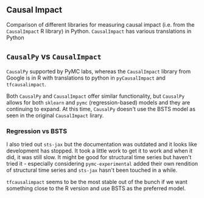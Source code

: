 ## Causal Impact

Comparison of different libraries for measuring causal impact (i.e. from the `CausalImpact` R library) in Python. `CausalImpact` has various translations in Python 

## `CausalPy` vs `CausalImpact`

`CausalPy` supported by PyMC labs, whereas the `CausalImpact` library from Google is in R with translations to python in `pyCausalImpact` and `tfcausalimpact`. 

Both `CausalPy` and `CausalImpact` offer similar functionality, but `CausalPy` allows for both `sklearn` and `pymc` (regression-based) models and they are continuing to expand. At this time, `CausalPy` doesn't use the BSTS model as seen in the original `CausalImpact` lirary. 

### Regression vs BSTS

I also tried out `sts-jax` but the documentation was outdated and it looks like development has stopped. It took a little work to get it to work and when it did, it was still slow. It might be good for structural time series but haven't tried it - especially considering `pymc-experimental` added their own rendition of structural time series and `sts-jax` hasn't been touched in a while. 

`tfcausalimpact` seems to be the most stable out of the bunch if we want something close to the R version and use BSTS as the preferred model.